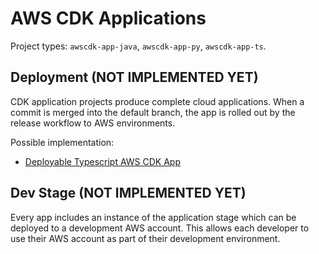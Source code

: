 # AWS CDK Applications

Project types: `awscdk-app-java`, `awscdk-app-py`, `awscdk-app-ts`.

## Deployment (NOT IMPLEMENTED YET)

CDK application projects produce complete cloud applications. When a commit is
merged into the default branch, the app is rolled out by the release workflow to
AWS environments.

Possible implementation:
 - [Deployable Typescript AWS CDK App](https://github.com/AminFazlMondo/deployable-awscdk-app-ts)

## Dev Stage (NOT IMPLEMENTED YET)

Every app includes an instance of the application stage which can be deployed to
a development AWS account. This allows each developer to use their AWS account
as part of their development environment.

